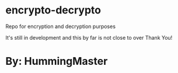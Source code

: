 # encrypto-decrypto
Repo for encryption and decryption purposes

It's still in development and this by far is not close to over
Thank You!
# By: HummingMaster
